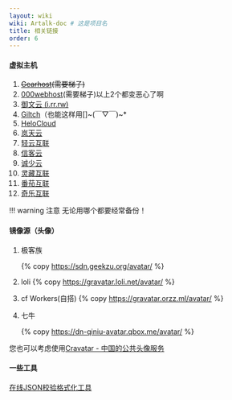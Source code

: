 ```yaml
---
layout: wiki
wiki: Artalk-doc # 这是项目名
title: 相关链接
order: 6
---
```


#### 虚拟主机

1. ~~[Gearhost](https://www.gearhost.com/)(需要梯子)~~
2. [000webhost](https://www.000webhost.com/)(需要梯子)<span class="heimu" title="以上2个都变恶心了啊">以上2个都变恶心了啊</span>
3. [御文云 (i.rr.rw)](https://i.rr.rw/)
4. [Giltch](https://glitch.com/)（也能这样用[]~(￣▽￣)~*
5. [HeloCloud](http://helocloud.ml/)
6. [岚天云](https://fblog.ml)
7. [轻云互联](https://qingyunl.com/cart.php?gid=87)
8. [信客云](https://www.56yu.xyz/buy/index/1/)
9. [诚少云](http://www.520lyqm.cn/index.php/buy/index/1/)
10. [灵藏互联](http://www.m3mo.cn/index.php/buy/index/17/)
11. [番茄互联](https://www.fqidc.cn/index.php/buy/index/10/)
12. [奇乐互联](http://cloud.zhaodh.top/cart?fid=1)

!!! warning 注意
    无论用哪个都要经常备份！

#### 镜像源（头像）

1. 极客族

   {% copy https://sdn.geekzu.org/avatar/ %}
   
2. loli
   {% copy https://gravatar.loli.net/avatar/ %}
   
3. cf Workers(自搭)
   {% copy https://gravatar.orzz.ml/avatar/ %}
   
4. 七牛

   {% copy https://dn-qiniu-avatar.qbox.me/avatar/ %}

您也可以考虑使用[Cravatar - 中国的公共头像服务](https://cravatar.cn/)

#### 一些工具

[在线JSON校验格式化工具](https://www.sojson.com/simple_json.html)

